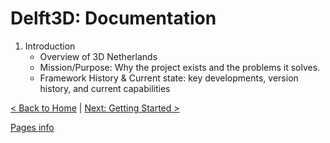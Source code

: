 # Delft3D: Documentation 

1. Introduction
    - Overview of 3D Netherlands
    - Mission/Purpose: Why the project exists and the problems it solves.
    - Framework History & Current state: key developments, version history, and current capabilities

[< Back to Home](./index.md) | [Next: Getting Started >](./getting-started.md)

[Pages info](./pages/example/pages.md)